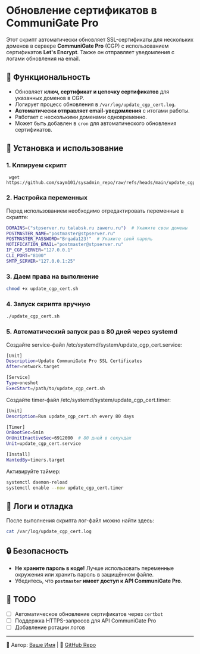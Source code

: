 # Обновление сертификатов в CommuniGate Pro

Этот скрипт автоматически обновляет SSL-сертификаты для нескольких доменов в сервере **CommuniGate Pro** (CGP) с использованием сертификатов **Let's Encrypt**. Также он отправляет уведомления с логами обновления на email.

## 📌 Функциональность
- Обновляет **ключ, сертификат и цепочку сертификатов** для указанных доменов в CGP.
- Логирует процесс обновления в `/var/log/update_cgp_cert.log`.
- **Автоматически отправляет email-уведомления** с итогами работы.
- Работает с несколькими доменами одновременно.
- Может быть добавлен в `cron` для автоматического обновления сертификатов.

## 🔧 Установка и использование
### 1. Клпируем скрипт
```
 wget https://github.com/saym101/sysadmin_repo/raw/refs/heads/main/update_cgp_cert.sh

```

### 2. Настройка переменных
Перед использованием необходимо отредактировать переменные в скрипте:
```bash
DOMAINS=("stpserver.ru talabsk.ru zaweru.ru")  # Укажите свои домены
POSTMASTER_NAME="postmaster@stpserver.ru"
POSTMASTER_PASSWORD="Brqada123!"  # Укажите свой пароль
NOTIFICATION_EMAIL="postmaster@stpserver.ru"
IP_CGP_SERVER="127.0.0.1"
CLI_PORT="8100"
SMTP_SERVER="127.0.0.1:25"
```

### 3. Даем права на выполнение
```bash
chmod +x update_cgp_cert.sh
```

### 4. Запуск скрипта вручную
```bash
./update_cgp_cert.sh
```

### 5. Автоматический запуск раз в 80 дней через systemd
Создайте service-файл /etc/systemd/system/update_cgp_cert.service:
```bash
[Unit]
Description=Update CommuniGate Pro SSL Certificates
After=network.target

[Service]
Type=oneshot
ExecStart=/path/to/update_cgp_cert.sh
```
Создайте timer-файл /etc/systemd/system/update_cgp_cert.timer:
```bash
[Unit]
Description=Run update_cgp_cert.sh every 80 days

[Timer]
OnBootSec=5min
OnUnitInactiveSec=6912000  # 80 дней в секундах
Unit=update_cgp_cert.service

[Install]
WantedBy=timers.target
```
Активируйте таймер:
```bash
systemctl daemon-reload
systemctl enable --now update_cgp_cert.timer
```

## 📜 Логи и отладка
После выполнения скрипта лог-файл можно найти здесь:
```bash
cat /var/log/update_cgp_cert.log
```

## 🔒 Безопасность
- **Не храните пароль в коде!** Лучше использовать переменные окружения или хранить пароль в защищённом файле.
- Убедитесь, что **`postmaster` имеет доступ к API CommuniGate Pro**.

## 🎯 TODO
- [ ] Автоматическое обновление сертификатов через `certbot`
- [ ] Поддержка HTTPS-запросов для API CommuniGate Pro
- [ ] Добавление ротации логов

---

📌 Автор: [Ваше Имя](https://github.com/your-profile) | 🚀 [GitHub Repo](https://github.com/your-repo/update-cgp-cert)

